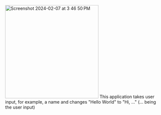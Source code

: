 <img width="301" alt="Screenshot 2024-02-07 at 3 46 50 PM" src="https://github.com/EthanUngGit/HelloWorldLab/assets/156945455/a1ecbfff-3027-483b-9df3-84b76224de01">
This application takes user input, for example, a name and changes "Hello World" to "Hi, ..." (... being the user input)
